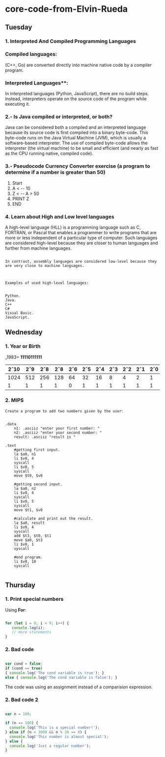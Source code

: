 
# core-code-from-Elvin-Rueda


## Tuesday 




### 1. Interpreted And Compiled Programming Languages



### Compiled languages: 

(C++, Go) are converted directly into machine native code by a compiler program.


### Interpreted Languages**: 

In interpreted languages (Python, JavaScript), there are no build steps. Instead, interpreters operate on the source code of the program while executing it.

   
### 2.- Is Java compiled or interpreted, or both? 


Java can be considered both a compiled and an interpreted language because its source code is first compiled into a binary byte-code. This byte-code runs on the Java Virtual Machine (JVM), which is usually a software-based interpreter. The use of compiled byte-code allows the interpreter (the virtual machine) to be small and efficient (and nearly as fast as the CPU running native, compiled code). 



 ### 3.- Pseudocode Currency Converter exercise (a program to determine if a number is greater than 50)
  


   1. Start
   2. A < -- 10
   3. Z < -- A > 50
   4. PRINT Z
   5. END
   


### 4. Learn about High and Low level languages
 


A high-level language (HLL) is a programming language such as C, FORTRAN, or Pascal that enables a programmer to write programs that are more or less independent of a particular type of computer. Such languages are considered high-level because they are closer to human languages and further from machine languages.
```

In contrast, assembly languages are considered low-level because they are very close to machine languages.



Examples of used high-level languages:


Python.
Java.
C++
C#
Visual Basic.
JavaScript.
```


## Wednesday
  



 ### 1. Year or Birth
  



_1983= **11110111111**	
                
                
 
 |2ˆ10 |2ˆ9 |2ˆ8 |2ˆ8 |2ˆ6 |2ˆ5 |2ˆ4 |2ˆ3 |2ˆ2 |2ˆ1 |2ˆ0|
 |-----|----|----|----|----|----|----|----|----|----|---|
 |1024 |512 |256 |128 |64  |32  |16	 |8   |4	  |2	  |1  |
 |1	   |1	  |1	  | 1  |0	  |1	  |1	  |1	  |1	  |1	  |1  |


### 2. MIPS

`Create a program to add two numbers given by the user`:

```assembly

.data
    n1: .asciiz "enter your first number: "
    n2: .asciiz "enter your second number: "
    result: .asciiz "result is "

.text
    #getting first input.
    la $a0, n1
    li $v0, 4
    syscall
    li $v0, 5
    syscall
    move $t0, $v0

    #getting second input.
    la $a0, n2
    li $v0, 4
    syscall
    li $v0, 5
    syscall
    move $t1, $v0

    #calculate and print out the result.
    la $a0, result
    li $v0, 4
    syscall
    add $t3, $t0, $t1
    move $a0, $t3
    li $v0, 1
    syscall

    #end program.
    li $v0, 10
    syscall
    
```    
## Thursday 

### 1. Print special numbers

Using **For**: 

```javascript

for (let i = 0; i < 9; i++) {
   console.log(i);
   // more statements
}

```


### 2. Bad code



```javascript

var cond = false; 
if (cond == true) 
{ console.log('The cond variable is true'); } 
else { console.log('The cond variable is false'); } 
```
The code was using an assignment instead of a comparision expression.


### 2. Bad code 2



```javascript

var n = 100;

if (n == 100) {
  console.log('This is a special number!');
} else if (n < 1000 && n % 10 == 0) {
  console.log('This number is almost special');
} else {
  console.log('Just a regular number');
}

```
